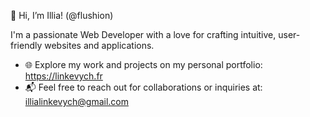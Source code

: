 👋 Hi, I’m Illia! (@flushion)
<p>
I'm a passionate Web Developer with a love for crafting intuitive, user-friendly websites and applications.

- 🌐 Explore my work and projects on my personal portfolio: https://linkevych.fr
- 📬 Feel free to reach out for collaborations or inquiries at: illialinkevych@gmail.com
